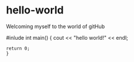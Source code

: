 # hello-world
Welcoming myself to the world of gitHub

#inlude <iostream>
int main()
  {
		cout << "hello world!" << endl;
	
	return 0;
	}
  
 
